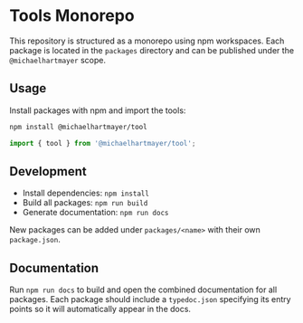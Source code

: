 # Tools Monorepo

This repository is structured as a monorepo using npm workspaces. Each package is located in the `packages` directory and can be published under the `@michaelhartmayer` scope.

## Usage

Install packages with npm and import the tools:

```bash
npm install @michaelhartmayer/tool
```

```ts
import { tool } from '@michaelhartmayer/tool';
```

## Development

- Install dependencies: `npm install`
- Build all packages: `npm run build`
- Generate documentation: `npm run docs`

New packages can be added under `packages/<name>` with their own `package.json`.

## Documentation

Run `npm run docs` to build and open the combined documentation for all packages. Each package should include a `typedoc.json` specifying its entry points so it will automatically appear in the docs.
